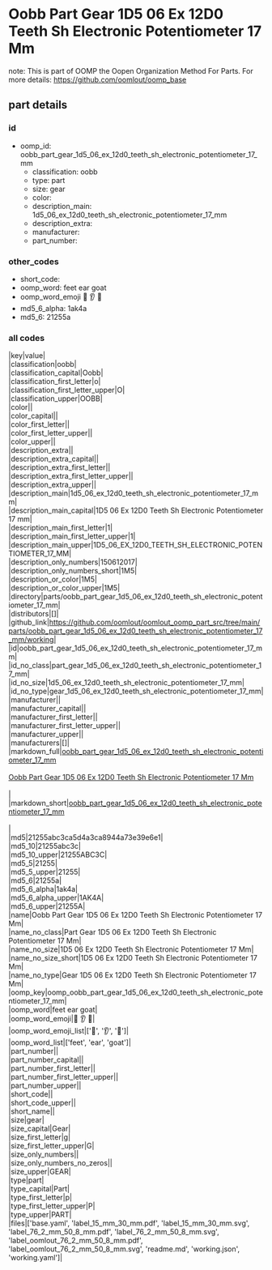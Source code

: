 # Oobb Part Gear 1D5 06 Ex 12D0 Teeth Sh Electronic Potentiometer 17 Mm  

note: This is part of OOMP the Oopen Organization Method For Parts. For more details: https://github.com/oomlout/oomp_base

##  part details





### id
* oomp_id: oobb_part_gear_1d5_06_ex_12d0_teeth_sh_electronic_potentiometer_17_mm
  * classification: oobb
  * type: part
  * size: gear
  * color: 
  * description_main: 1d5_06_ex_12d0_teeth_sh_electronic_potentiometer_17_mm
  * description_extra: 
  * manufacturer: 
  * part_number: 

### other_codes
* short_code: 
* oomp_word: feet ear goat
* oomp_word_emoji :feet: :ear: :goat:
* md5_6_alpha: 1ak4a
* md5_6: 21255a

### all codes 
|key|value|  
|classification|oobb|  
|classification_capital|Oobb|  
|classification_first_letter|o|  
|classification_first_letter_upper|O|  
|classification_upper|OOBB|  
|color||  
|color_capital||  
|color_first_letter||  
|color_first_letter_upper||  
|color_upper||  
|description_extra||  
|description_extra_capital||  
|description_extra_first_letter||  
|description_extra_first_letter_upper||  
|description_extra_upper||  
|description_main|1d5_06_ex_12d0_teeth_sh_electronic_potentiometer_17_mm|  
|description_main_capital|1D5 06 Ex 12D0 Teeth Sh Electronic Potentiometer 17 mm|  
|description_main_first_letter|1|  
|description_main_first_letter_upper|1|  
|description_main_upper|1D5_06_EX_12D0_TEETH_SH_ELECTRONIC_POTENTIOMETER_17_MM|  
|description_only_numbers|150612017|  
|description_only_numbers_short|1M5|  
|description_or_color|1M5|  
|description_or_color_upper|1M5|  
|directory|parts/oobb_part_gear_1d5_06_ex_12d0_teeth_sh_electronic_potentiometer_17_mm|  
|distributors|[]|  
|github_link|https://github.com/oomlout/oomlout_oomp_part_src/tree/main/parts/oobb_part_gear_1d5_06_ex_12d0_teeth_sh_electronic_potentiometer_17_mm/working|  
|id|oobb_part_gear_1d5_06_ex_12d0_teeth_sh_electronic_potentiometer_17_mm|  
|id_no_class|part_gear_1d5_06_ex_12d0_teeth_sh_electronic_potentiometer_17_mm|  
|id_no_size|1d5_06_ex_12d0_teeth_sh_electronic_potentiometer_17_mm|  
|id_no_type|gear_1d5_06_ex_12d0_teeth_sh_electronic_potentiometer_17_mm|  
|manufacturer||  
|manufacturer_capital||  
|manufacturer_first_letter||  
|manufacturer_first_letter_upper||  
|manufacturer_upper||  
|manufacturers|[]|  
|markdown_full|[oobb_part_gear_1d5_06_ex_12d0_teeth_sh_electronic_potentiometer_17_mm](https://github.com/oomlout/oomlout_oomp_part_src/tree/main/parts/oobb_part_gear_1d5_06_ex_12d0_teeth_sh_electronic_potentiometer_17_mm/working)<br>[](https://github.com/oomlout/oomlout_oomp_part_src/tree/main/parts/oobb_part_gear_1d5_06_ex_12d0_teeth_sh_electronic_potentiometer_17_mm/working)<br>[Oobb Part Gear 1D5 06 Ex 12D0 Teeth Sh Electronic Potentiometer 17 Mm](https://github.com/oomlout/oomlout_oomp_part_src/tree/main/parts/oobb_part_gear_1d5_06_ex_12d0_teeth_sh_electronic_potentiometer_17_mm/working)<br><br>|  
|markdown_short|[oobb_part_gear_1d5_06_ex_12d0_teeth_sh_electronic_potentiometer_17_mm](https://github.com/oomlout/oomlout_oomp_part_src/tree/main/parts/oobb_part_gear_1d5_06_ex_12d0_teeth_sh_electronic_potentiometer_17_mm/working)<br><br>|  
|md5|21255abc3ca5d4a3ca8944a73e39e6e1|  
|md5_10|21255abc3c|  
|md5_10_upper|21255ABC3C|  
|md5_5|21255|  
|md5_5_upper|21255|  
|md5_6|21255a|  
|md5_6_alpha|1ak4a|  
|md5_6_alpha_upper|1AK4A|  
|md5_6_upper|21255A|  
|name|Oobb Part Gear 1D5 06 Ex 12D0 Teeth Sh Electronic Potentiometer 17 Mm|  
|name_no_class|Part Gear 1D5 06 Ex 12D0 Teeth Sh Electronic Potentiometer 17 Mm|  
|name_no_size|1D5 06 Ex 12D0 Teeth Sh Electronic Potentiometer 17 Mm|  
|name_no_size_short|1D5 06 Ex 12D0 Teeth Sh Electronic Potentiometer 17 Mm|  
|name_no_type|Gear 1D5 06 Ex 12D0 Teeth Sh Electronic Potentiometer 17 Mm|  
|oomp_key|oomp_oobb_part_gear_1d5_06_ex_12d0_teeth_sh_electronic_potentiometer_17_mm|  
|oomp_word|feet ear goat|  
|oomp_word_emoji|:feet: :ear: :goat:|  
|oomp_word_emoji_list|[':feet:', ':ear:', ':goat:']|  
|oomp_word_list|['feet', 'ear', 'goat']|  
|part_number||  
|part_number_capital||  
|part_number_first_letter||  
|part_number_first_letter_upper||  
|part_number_upper||  
|short_code||  
|short_code_upper||  
|short_name||  
|size|gear|  
|size_capital|Gear|  
|size_first_letter|g|  
|size_first_letter_upper|G|  
|size_only_numbers||  
|size_only_numbers_no_zeros||  
|size_upper|GEAR|  
|type|part|  
|type_capital|Part|  
|type_first_letter|p|  
|type_first_letter_upper|P|  
|type_upper|PART|  
|files|['base.yaml', 'label_15_mm_30_mm.pdf', 'label_15_mm_30_mm.svg', 'label_76_2_mm_50_8_mm.pdf', 'label_76_2_mm_50_8_mm.svg', 'label_oomlout_76_2_mm_50_8_mm.pdf', 'label_oomlout_76_2_mm_50_8_mm.svg', 'readme.md', 'working.json', 'working.yaml']|  
